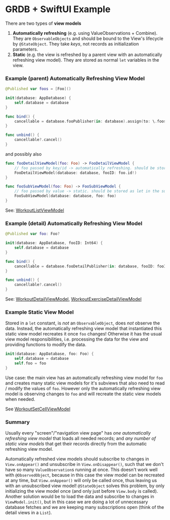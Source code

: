 #  GRDB + SwiftUI Example

There are two types of **view models**
1. **Automatically refreshing** (e.g. using ValueObservations + Combine). They are `ObservableObjects` and should be bound to the View's lifecycle by `@StateObject`. They take *keys*, not records as initialization parameters.
2. **Static** (e.g. the view is refreshed by a parent view with an automatically refreshing view model). They are stored as normal `let` variables in the view.

### Example (parent) Automatically Refreshing View Model
```swift
@Published var foos = [Foo]()

init(database: AppDatabase) {
    self.database = database
}

func bind() {
    cancellable = database.fooPublisher(in: database).assign(to: \.foos, on: self)
}

func unbind() {
    cancellable?.cancel()
}
```
and possibly also
```swift
func fooDetailViewModel(foo: Foo) -> FooDetailViewModel {
    // foo passed by key/id -> automatically refreshing. should be stored as @StateObject -> initialized only once
    FooDetailViewModel(database: database, fooID: foo.id!) 
}

func fooSubViewModel(foo: Foo) -> FooSubViewModel {
    // foo passed by value -> static. should be stored as let in the subview -> recreated everytime
    FooSubViewModel(database: database, foo: foo)
}
```
See: [WorkoutListViewModel](https://github.com/kabouzeid/GRDB-SwiftUI/blob/main/WorkoutDataKit%20Example/UI/View%20Model/WorkoutListViewModel.swift)

### Example (detail) Automatically Refreshing View Model
```swift
@Published var foo: Foo?

init(database: AppDatabase, fooID: Int64) {
    self.database = database
}

func bind() {
    cancellable = database.fooDetailPublisher(in: database, fooID: fooID).assign(to: \.foo, on: self)
}

func unbind() {
    cancellable?.cancel()
}
```
See: [WorkoutDetailViewModel](https://github.com/kabouzeid/GRDB-SwiftUI/blob/main/WorkoutDataKit%20Example/UI/View%20Model/WorkoutDetailViewModel.swift),  [WorkoutExerciseDetailViewModel](https://github.com/kabouzeid/GRDB-SwiftUI/blob/main/WorkoutDataKit%20Example/UI/View%20Model/WorkoutExerciseDetailViewModel.swift)

### Example Static View Model
Stored in a `let` constant, is *not* an `ObservableObject`, does *not* observe the data. Instead, the automatically refreshing view model that instantiated this static view model recreates it once `foo` changes!
Otherwise it has the usual view model responsibilities, i.e. processing the data for the view and providing functions to modify the data.

```swift
init(database: AppDatabase, foo: Foo) {
    self.database = database
    self.foo = foo
}
```

Use case: the main view has an automatically refreshing view model for `foo` and creates many static view models for it's subviews that also need to read / modify the values of `foo`. However only the automatically refreshing view model is observing changes to `foo` and will recreate the static view models when needed.

See [WorkoutSetCellViewModel](https://github.com/kabouzeid/GRDB-SwiftUI/blob/main/WorkoutDataKit%20Example/UI/View%20Model/WorkoutSetCellViewModel.swift)

### Summary
Usually every "screen"/"navigation view page" has *one automatically refreshing view model* that loads all needed records; and *any number of static view models* that get their records directly from the automatic refreshing view model.


Automatically refreshed view models should subscribe to changes in `View.onAppear()` and unsubscribe in `View.onDisappear()`, such that we don't have so many `ValueObservation`s running at once. This doesn't work well with `@ObservedObject`, because in this case the view model can be recreated at any time, but `View.onAppear()` will only be called once, thus leaving us with an unsubscribed view model! `@StateObject` solves this problem, by only initializing the view model once (and only just before `View.body` is called). Another solution would be to load the data and subscribe to changes in `ViewModel.init()`, but in this case we are doing a lot of unnecessary database fetches and we are keeping many subscriptions open (think of the detail views in a `List`).
